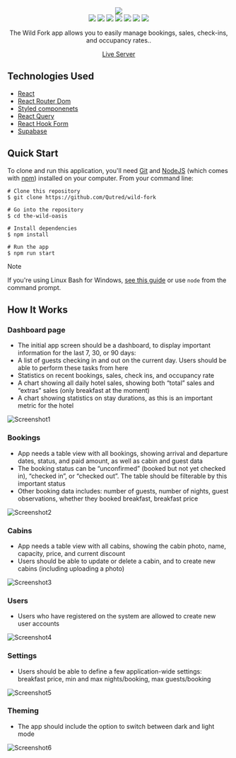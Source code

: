 <div align="center">
 <img  src="https://github.com/Qutred/wild-fork/assets/13004973/ffdb4d89-b322-4ccd-8b1b-5eaec781c054"/>
 </div>

 <div align="center">
  <img src="https://img.shields.io/npm/v/npm.svg?logo=npm"/>
  <img src="https://img.shields.io/badge/react-v18.2.0-blue?logo=react"/>
  <img src="https://img.shields.io/badge/reactrouterdom-v6.22.1-red?logo=reactrouter"/>
  <img src="https://img.shields.io/badge/styledcomponents-v6.1.8-pink?logo=styledcomponents"/>
  <img src="https://img.shields.io/badge/reactquery-v4.36.1-red?logo=reactquery"/>
  <img src="https://img.shields.io/badge/reacthookform-v7.50.1-red?logo=reacthookform"/>
  <img src="https://img.shields.io/badge/supabase-v2.39.7-green?logo=supabase"/>
</div>

<p align="center">The Wild Fork app allows you to easily manage bookings, sales, check-ins, and occupancy rates..</p>

<div align="center">
  <a href="https://wild-fork.vercel.app/login" align="Center">Live Server</a>
</div>

## Technologies Used

  - [React](https://react.dev/)
  - [React Router Dom](https://reactrouter.com/en/main)
  - [Styled componenets](https://styled-components.com/)
  - [React Query](https://tanstack.com/query/v3/)
  - [React Hook Form](https://www.react-hook-form.com/)
  - [Supabase](https://supabase.com/)

## Quick Start

To clone and run this application, you'll need [Git](https://git-scm.com/) and [NodeJS](https://nodejs.org/en) (which comes with [npm](https://www.npmjs.com/)) installed on your computer. From your command line:

```
# Clone this repository 
$ git clone https://github.com/Qutred/wild-fork

# Go into the repository
$ cd the-wild-oasis

# Install dependencies
$ npm install

# Run the app
$ npm run start
```


> [!NOTE]  
> If you're using Linux Bash for Windows, [see this guide](https://www.howtogeek.com/261575/how-to-run-graphical-linux-desktop-applications-from-windows-10s-bash-shell/) or use `node` from the command prompt.

## How It Works

### Dashboard page

- The initial app screen should be a dashboard, to display important information for the last 7, 30, or 90 days:
- A list of guests checking in and out on the current day. Users should be able to perform these tasks from here
- Statistics on recent bookings, sales, check ins, and occupancy rate
- A chart showing all daily hotel sales, showing both “total” sales and “extras” sales (only breakfast at the moment)
- A chart showing statistics on stay durations, as this is an important metric for the hotel

![Screenshot1](https://github.com/Qutred/wild-fork/assets/13004973/2b7e91c4-46e1-4e2b-a121-e5858e3d4675)

### Bookings

- App needs a table view with all bookings, showing arrival and departure dates, status, and paid amount, as well as cabin and guest data
- The booking status can be “unconfirmed” (booked but not yet checked in), “checked in”, or “checked out”. The table should be filterable 
by this important status
- Other booking data includes: number of guests, number of nights, guest observations, whether they booked breakfast, breakfast price

![Screenshot2](https://github.com/Qutred/wild-fork/assets/13004973/f7545df9-6486-4fd9-bc02-580c6f7c73c2)

### Cabins
- App needs a table view with all cabins, showing the cabin photo, name, capacity, price, and current discount
- Users should be able to update or delete a cabin, and to create new cabins (including uploading a photo)

![Screenshot3](https://github.com/Qutred/wild-fork/assets/13004973/306ffbc0-60ee-4dc7-86d3-7e7e37fab553)

### Users

- Users who have registered on the system are allowed to create new user accounts

![Screenshot4](https://github.com/Qutred/wild-fork/assets/13004973/640fa9ac-daa6-4d9e-b901-fbd94f85dd03)

### Settings

- Users should be able to define a few application-wide settings: breakfast price, min and max nights/booking, max guests/booking

![Screenshot5](https://github.com/Qutred/wild-fork/assets/13004973/1d945d36-9ef0-4375-aa2b-33c40a62d730)

### Theming
- The app should include the option to switch between dark and light mode
  
![Screenshot6](https://github.com/Qutred/wild-fork/assets/13004973/707d603e-ee8b-44a6-838c-846dcb562f26)

